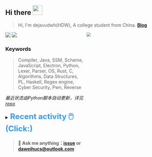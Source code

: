 ## Hi there <img src="https://raw.githubusercontent.com/MartinHeinz/MartinHeinz/master/wave.gif" width="30px">

> Hi, I'm dejavudwh(HDW), A college student from China. **[Blog](https://www.cnblogs.com/secoding)** 

![](https://komarev.com/ghpvc/?username=dejavudwh)
<img src="https://img.shields.io/badge/BLOG-dejavudwh-blue"><a href="https://www.cnblogs.com/secoding/"></a></img>
<img align="right" width="50%" src="https://github-readme-stats.vercel.app/api?username=dejavudwh&show_icons=true&theme=onedark&count_private=true" style="zoom: 80%;" /> 

### Keywords 

> Compiler, Java, SSM, Scheme, JavaScript, Electron, Python, Lexer, Parser, OS, Rust, C, Algorithms, Data Structures, PL, Haskell, Regex engine, Cyber Security, Pwn, Reverse

*最近状态由Python脚本自动更新，详见<a href="https://github.com/dejavudwh/dejavudwh"> repo</a>*

<details>

  <summary><font size="5.5" color="#3399FF"><b>Recent activity 🖱️(Click:)</b></font></summary>

  - <details open>

    <summary><font size="3.5" color="#3399FF"><b>Recent Post 🖱️</b></font></summary>
    <br>
    <table>
    <tr>
    <td>
    <!-- ZHIHUPOSTS:START --> 

    <!-- ZHIHUPOSTS:END -->
    </td>
    <td>
    <!-- GITHUB:START -->

    - [dejavudwh commented on issue siyuan-note/siyuan#2436](https://github.com/siyuan-note/siyuan/issues/2436) - 2021-07-15T09:22:40Z
    - [dejavudwh opened an issue in siyuan-note/siyuan](https://github.com/siyuan-note/siyuan/issues/2436) - 2021-07-15T09:17:08Z
    - [dejavudwh pushed to main in dejavudwh/newboy](https://github.com/dejavudwh/newboy/compare/c73500a637...d19755e0c4) - 2021-07-15T07:51:40Z
    - [dejavudwh opened an issue in siyuan-note/siyuan](https://github.com/siyuan-note/siyuan/issues/2432) - 2021-07-15T03:22:30Z
    - [dejavudwh opened an issue in siyuan-note/siyuan](https://github.com/siyuan-note/siyuan/issues/2427) - 2021-07-14T16:43:03Z
    <!-- GITHUB:END -->
    </td>
    </tr>
    </table>
  </details>

</details>

> #### 💬 Ask me anything：[issue](https://github.com/dejavudwh/dejavudwh/issues) or [daweihucs@outlook.com](mailto:daweihucs@outlook.com)